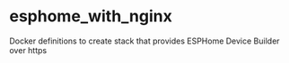 # esphome_with_nginx
Docker definitions to create stack that provides ESPHome Device Builder over https
